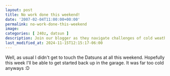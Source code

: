 ```yaml
---
layout: post
title: No work done this weekend!
date: '2007-02-04T11:00:00+00:00'
permalink: no-work-done-this-weekend
image: 
categories: [ 240z, datsun ]
description: Join our blogger as they navigate challenges of cold weather and anticipation to work on their Datsun project in the garage.
last_modified_at: 2024-11-15T12:15:17-06:00
---
```


Well, as usual I didn't get to touch the Datsuns at all this weekend. Hopefully this week I'll be able to get started back up in the garage. It was far too cold anyways :D







